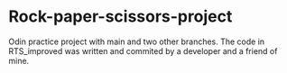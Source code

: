 # Rock-paper-scissors-project

Odin practice project with main and two other branches. The code in RTS_improved was written and commited by 
  a developer and a friend of mine.
